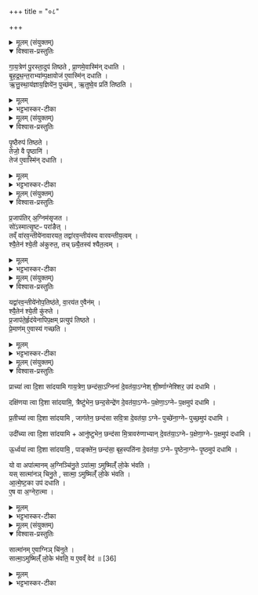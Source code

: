 +++
title = "०८"

+++


<details><summary>मूलम् (संयुक्तम्)</summary>

गा॒य॒त्रेण॑ पु॒रस्ता॒दुप॑ तिष्ठते प्रा॒णमे॒वास्मि॑न्दधाति बृहद्रथन्त॒राभ्या॑म्प॒क्षावोज॑ ए॒वास्मि॑न्दधात्यृतु॒स्थाय॑ज्ञाय॒ज्ञिये॑न॒ पुच्छ॑मृ॒तुष्वे॒व प्रति॑ तिष्ठति
</details>

<details open><summary>विश्वास-प्रस्तुतिः</summary>

गा॒य॒त्रेण॑ पु॒रस्ता॒दुप॑ तिष्ठते , प्रा॒णमे॒वास्मि॑न् दधाति ।  
बृ॒ह॒द्र॒थ॒न्त॒राभ्या॑म्प॒क्षावोज॑ ए॒वास्मि॑न् दधाति ।  
ऋ॒त्तु॒स्था॒य॑ज्ञाय॒ज्ञिये॑न॒ पुच्छ॑म् , ऋ॒तुष्वे॒व प्रति॑ तिष्ठति ।  
</details>

<details><summary>मूलम्</summary>

गा॒य॒त्रेण॑ पु॒रस्ता॒दुप॑ तिष्ठते , प्रा॒णमे॒वास्मि॑न् दधाति ।  
बृ॒ह॒द्र॒थ॒न्त॒राभ्या॑म्प॒क्षावोज॑ ए॒वास्मि॑न् दधाति ।  
ऋ॒त्तु॒स्था॒य॑ज्ञाय॒ज्ञिये॑न॒ पुच्छ॑म् , ऋ॒तुष्वे॒व प्रति॑ तिष्ठति ।  
</details>

<details><summary>भट्टभास्कर-टीका</summary>

1गायत्रेणेत्यादि ॥ गायत्रेण साम्ना पुरस्तात् पूर्वस्यां दिशि शिर उपतिष्ठते । बृहद्रथन्तराभ्यां पक्षौ उत्तरदक्षिणौ । ऋतुस्था यज्ञायज्ञीयं नाम साम यज्ञायज्ञीयमिति छन्दोगाः । 'वसन्तम्' इत्यादियोनिकम् । वनस्पत्यादित्वात् पूर्वोत्तरपदयोर्युगपत्प्रकृतिस्वरत्वम् । बडुव्युत्पात्तिकत्वादनवग्रहः ॥
</details>

<details><summary>मूलम् (संयुक्तम्)</summary>

पृ॒ष्ठैरुप॑ तिष्ठते॒ तेजो॒ वै पृ॒ष्ठानि॒ तेज॑ ए॒वास्मि॑न्दधाति
</details>

<details open><summary>विश्वास-प्रस्तुतिः</summary>

पृ॒ष्ठैरुप॑ तिष्ठते ।  
तेजो॒ वै पृ॒ष्ठानि॑ ।  
तेज॑ ए॒वास्मि॑न् दधाति ।  
</details>

<details><summary>मूलम्</summary>

पृ॒ष्ठैरुप॑ तिष्ठते ।  
तेजो॒ वै पृ॒ष्ठानि॑ ।  
तेज॑ ए॒वास्मि॑न् दधाति ।  
</details>

<details><summary>भट्टभास्कर-टीका</summary>

2पृष्ठैरिति ॥ सर्वेः पृष्ठसामभिः ॥
</details>

<details><summary>मूलम् (संयुक्तम्)</summary>

प्र॒जाप॑तिर॒ग्निम॑सृजत॒ सो॑ऽस्मात्सृ॒ष्टᳶ परा॑ङै॒त्तव्ँवा॑रव॒न्तीये॑नावारयत॒ तद्वा॑रव॒न्तीय॑स्य वारवन्तीय॒त्वँ श्यै॒तेन॑ श्ये॒ती अ॑कुरुत॒ तच्छ्यै॒तस्य॑ श्यैत॒त्वम् [34]  
</details>

<details open><summary>विश्वास-प्रस्तुतिः</summary>

प्र॒जाप॑तिर् अ॒ग्निम॑सृजत ।  
सो॑ऽस्मात्सृ॒ष्टᳶ परा॑ङैत् ।  
तव्ँ वा॑रव॒न्तीये॑नावारयत॒ तद्वा॑रव॒न्तीय॑स्य वारवन्तीय॒त्वम् ।  
श्यै॒तेन॑ श्ये॒ती अ॑कुरुत॒, तच् छ्यै॒तस्य॑ श्यैत॒त्वम् ।  
</details>

<details><summary>मूलम्</summary>

प्र॒जाप॑तिर् अ॒ग्निम॑सृजत ।  
सो॑ऽस्मात्सृ॒ष्टᳶ परा॑ङैत् ।  
तव्ँ वा॑रव॒न्तीये॑नावारयत॒ तद्वा॑रव॒न्तीय॑स्य वारवन्तीय॒त्वम् ।  
श्यै॒तेन॑ श्ये॒ती अ॑कुरुत॒, तच् छ्यै॒तस्य॑ श्यैत॒त्वम् ।  
</details>

<details><summary>भट्टभास्कर-टीका</summary>

3प्रजापतिरित्यादि ॥ पराङ् अपुनरावृत्त एवागच्छत् । तं वारवन्तीयेन साम्रा अवारयत् न्यवर्तयत् परागमनात् । तस्माद्वाराणहेतुत्वाद्वारवन्तीयम्, 'अश्वं नत्वा वारवन्तं' इति लिङ्गात् । श्यैतेन साम्रा 'अभिप्रवस्सुराधसं' इत्येतद्योनिना अग्निं श्येती अकुरुत आत्मगामिनमकरोत्, वशीकृतवानिति यावत् । श्यायतेर्गतिकर्मणः श्येतः अभूततद्भावे च्विः । ईषा अक्षादित्वाद्यणादेशाभावः । तस्मात् श्यानहेतुत्वात् श्यैतम् ॥
</details>

<details><summary>मूलम् (संयुक्तम्)</summary>

यद्वा॑रव॒न्तीये॑नोप॒तिष्ठ॑ते वा॒रय॑त ए॒वैनँ॑ श्यै॒तेन॑ श्ये॒ती कु॑रुते प्र॒जाप॑ते॒र्हृद॑येनापिप॒क्षम्प्रत्युप॑ तिष्ठते प्रे॒माण॑मे॒वास्य॑ गच्छति॒
</details>

<details open><summary>विश्वास-प्रस्तुतिः</summary>

यद्वा॑रव॒न्तीये॑नोप॒तिष्ठ॑ते, वा॒रय॑त ए॒वैन॑म् ।  
श्यै॒तेन॑ श्ये॒ती कु॑रुते ।  
प्र॒जाप॑ते॒र्हृद॑येनापिप॒क्षम् प्रत्युप॑ तिष्ठते ।  
प्रे॒माण॑म् ए॒वास्य॑ गच्छति ।  
</details>

<details><summary>मूलम्</summary>

यद्वा॑रव॒न्तीये॑नोप॒तिष्ठ॑ते, वा॒रय॑त ए॒वैन॑म् ।  
श्यै॒तेन॑ श्ये॒ती कु॑रुते ।  
प्र॒जाप॑ते॒र्हृद॑येनापिप॒क्षम् प्रत्युप॑ तिष्ठते ।  
प्रे॒माण॑म् ए॒वास्य॑ गच्छति ।  
</details>

<details><summary>भट्टभास्कर-टीका</summary>

4यदित्यादि ॥ कर्तुः फलम् । प्रजापतेर्हृदयेन साम्ना इमाः प्रजाः 'प्रजापतेर्हृदयं' इत्येतत्प्रभवेन अविपक्षं अविहतपक्षं दक्षिणपूर्वं च कोणं उत्तरपूर्वं च प्रत्येकमुपतिष्ठते । प्रजापतेः हृदयमिव प्रजापतेः हृदयं समाख्थैषा । छान्दसः षष्ठ्या अलुक् । पूर्ववत् पूर्वोत्तरपदयोर्युगपत्प्रकृतिस्वरत्वम् । पूर्ववदनवग्रहः । प्रियत्वमग्रेर्गच्छति ॥
</details>

<details><summary>मूलम् (संयुक्तम्)</summary>

प्राच्या॑ त्वा दि॒शा सा॑दयामि गाय॒त्रेण॒ छन्द॑सा॒ग्निना॑ दे॒वत॑या॒ग्नेश्शी॒र्ष्णाग्नेश्शिर॒ उप॑ दधामि॒ दक्षि॑णया त्वा दि॒शा सा॑दयामि॒ त्रैष्टु॑भेन॒ छन्द॒सेन्द्रे॑ण दे॒वत॑या॒ग्नेᳶ प॒क्षेणा॒ग्नेᳶ प॒क्षमुप॑ दधामि प्र॒तीच्या॑ त्वा दि॒शा सा॑दयामि [35]  
जाग॑तेन॒ छन्द॑सा सवि॒त्रा दे॒वत॑या॒ग्नेᳶ पुच्छे॑ना॒ग्नेᳶ पुच्छ॒मुप॑ दधा॒म्युदी॑च्या त्वा दि॒शा सा॑दया॒म्यानु॑ष्टुभेन॒ छन्द॑सा मि॒त्रावरु॑णाभ्यान्दे॒वत॑या॒ग्नेᳶ प॒क्षेणा॒ग्नेᳶ प॒क्षमुप॑ दधाम्यू॒र्ध्वया॑ त्वा दि॒शा सा॑दयामि॒ पाङ्क्ते॑न॒ छन्द॑सा॒ बृह॒स्पति॑ना दे॒वत॑या॒ग्नेᳶ पृ॒ष्ठेना॒ग्नेᳶ पृ॒ष्ठमुप॑ दधामि॒ यो वा अपा॑त्मानम॒ग्निञ्चि॑नु॒तेऽपा॑त्मा॒मुष्मिल्ँ॑ लो॒के भ॑वति॒ यस्सात्मा॑नञ्चिनु॒ते सात्मा॒मुष्मिल्ँ॑ लो॒के भ॑वत्यात्मेष्ट॒का उप॑ दधात्ये॒ष वा अ॒ग्नेरा॒त्मा
</details>

<details open><summary>विश्वास-प्रस्तुतिः</summary>

प्राच्या॑ त्वा दि॒शा सा॑दयामि गाय॒त्रेण॒ छन्द॑सा॒ऽग्निना॑ दे॒वत॑या॒ऽग्नेश् शी॒र्ष्णाग्नेश्शिर॒ उप॑ दधामि ।  

दक्षि॑णया त्वा दि॒शा सा॑दयामि॒, त्रैष्टु॑भेन॒ छन्द॒सेन्द्रे॑ण दे॒वत॑या॒ऽग्नेᳶ प॒क्षेणा॒ऽग्नेᳶ प॒क्षमुप॑ दधामि ।  

प्र॒तीच्या॑ त्वा दि॒शा सा॑दयामि , जाग॑तेन॒ छन्द॑सा सवि॒त्रा दे॒वत॑या॒ ऽग्नेᳶ पुच्छे॑ना॒ग्नेᳶ पुच्छ॒मुप॑ दधामि ।  

उदी॑च्या त्वा दि॒शा सा॑दयामि + आनु॑ष्टुभेन॒ छन्द॑सा मि॒त्रावरु॑णाभ्यान् दे॒वत॑या॒ऽग्नेᳶ प॒क्षेणा॒ग्नेᳶ प॒क्षमुप॑ दधामि ।  

ऊ॒र्ध्वया॑ त्वा दि॒शा सा॑दयामि॒ , पाङ्क्ते॑न॒ छन्द॑सा॒ बृह॒स्पति॑ना दे॒वत॑या॒ ऽग्नेᳶ पृ॒ष्ठेना॒ग्नेᳶ पृ॒ष्ठमुप॑ दधामि ।  

यो वा अपा॑त्मानम् अ॒ग्निञ्चि॑नु॒ते ऽपा॑त्मा॒ ऽमुष्मिल्ँ॑ लो॒के भ॑वति ।  
यस् सात्मा॑नञ् चिनु॒ते , सात्मा॒ ऽमुष्मिल्ँ॑ लो॒के भ॑वति ।  
आ॒त्मे॒ष्ट॒का उप॑ दधाति ।  
ए॒ष वा अ॒ग्नेरा॒त्मा ।  
</details>

<details><summary>मूलम्</summary>

प्राच्या॑ त्वा दि॒शा सा॑दयामि गाय॒त्रेण॒ छन्द॑सा॒ऽग्निना॑ दे॒वत॑या॒ऽग्नेश् शी॒र्ष्णाग्नेश्शिर॒ उप॑ दधामि ।  

दक्षि॑णया त्वा दि॒शा सा॑दयामि॒, त्रैष्टु॑भेन॒ छन्द॒सेन्द्रे॑ण दे॒वत॑या॒ऽग्नेᳶ प॒क्षेणा॒ऽग्नेᳶ प॒क्षमुप॑ दधामि ।  

प्र॒तीच्या॑ त्वा दि॒शा सा॑दयामि , जाग॑तेन॒ छन्द॑सा सवि॒त्रा दे॒वत॑या॒ ऽग्नेᳶ पुच्छे॑ना॒ग्नेᳶ पुच्छ॒मुप॑ दधामि ।  

उदी॑च्या त्वा दि॒शा सा॑दयामि + आनु॑ष्टुभेन॒ छन्द॑सा मि॒त्रावरु॑णाभ्यान् दे॒वत॑या॒ऽग्नेᳶ प॒क्षेणा॒ग्नेᳶ प॒क्षमुप॑ दधामि ।  

ऊ॒र्ध्वया॑ त्वा दि॒शा सा॑दयामि॒ , पाङ्क्ते॑न॒ छन्द॑सा॒ बृह॒स्पति॑ना दे॒वत॑या॒ ऽग्नेᳶ पृ॒ष्ठेना॒ग्नेᳶ पृ॒ष्ठमुप॑ दधामि ।  

यो वा अपा॑त्मानम् अ॒ग्निञ्चि॑नु॒ते ऽपा॑त्मा॒ ऽमुष्मिल्ँ॑ लो॒के भ॑वति ।  
यस् सात्मा॑नञ् चिनु॒ते , सात्मा॒ ऽमुष्मिल्ँ॑ लो॒के भ॑वति ।  
आ॒त्मे॒ष्ट॒का उप॑ दधाति ।  
ए॒ष वा अ॒ग्नेरा॒त्मा ।  
</details>

<details><summary>भट्टभास्कर-टीका</summary>

5आत्मेष्टकाः-प्राच्या त्वेत्याद्याः ॥ आत्मापेक्षं पुल्लिङ्गमेकवचनं च॥
</details>

<details><summary>मूलम् (संयुक्तम्)</summary>

सात्मा॑नमे॒वाग्निञ्चि॑नुते॒ सात्मा॒मुष्मिल्ँ॑ लो॒के भ॑वति॒ य ए॒वव्ँ वेद॑ ॥ [36]  
</details>

<details open><summary>विश्वास-प्रस्तुतिः</summary>

सात्मा॑नम् ए॒वाग्निञ् चि॑नुते ।  
सात्मा॒ऽमुष्मिल्ँ॑ लो॒के भ॑वति॒ य ए॒वव्ँ वेद॑ ॥ [36]  
</details>

<details><summary>मूलम्</summary>

सात्मा॑नम् ए॒वाग्निञ् चि॑नुते ।  
सात्मा॒ऽमुष्मिल्ँ॑ लो॒के भ॑वति॒ य ए॒वव्ँ वेद॑ ॥ [36]  
</details>

<details><summary>भट्टभास्कर-टीका</summary>

6सात्मानमिति ॥ आसामुपधाता सात्मेति विदुषस्स्तुतिः ॥

इति पञ्चमे पञ्चमे अष्टमोनुवाकः ॥  
</details>
